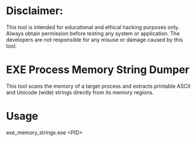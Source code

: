 # Disclaimer:
This tool is intended for educational and ethical hacking purposes only. Always obtain permission before testing any system or application. The developers are not responsible for any misuse or damage caused by this tool.

# EXE Process Memory String Dumper

This tool scans the memory of a target process and extracts printable ASCII and Unicode (wide) strings directly from its memory regions.

# Usage

exe_memory_strings.exe \<PID\>
